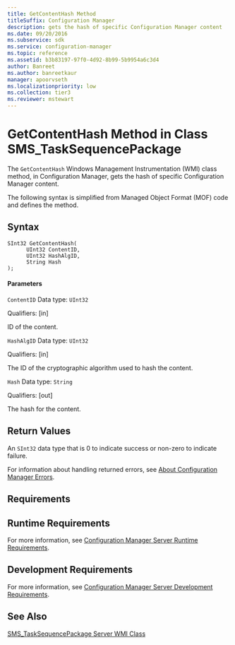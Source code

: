 ```yaml
---
title: GetContentHash Method
titleSuffix: Configuration Manager
description: gets the hash of specific Configuration Manager content
ms.date: 09/20/2016
ms.subservice: sdk
ms.service: configuration-manager
ms.topic: reference
ms.assetid: b3b83197-97f0-4d92-8b99-5b9954a6c3d4
author: Banreet
ms.author: banreetkaur
manager: apoorvseth
ms.localizationpriority: low
ms.collection: tier3
ms.reviewer: mstewart
---
```

# GetContentHash Method in Class SMS_TaskSequencePackage
The `GetContentHash` Windows Management Instrumentation (WMI) class method, in Configuration Manager, gets the hash of specific Configuration Manager content.

 The following syntax is simplified from Managed Object Format (MOF) code and defines the method.

## Syntax

```
SInt32 GetContentHash(
      UInt32 ContentID,
      UInt32 HashAlgID,
      String Hash
);
```

#### Parameters
 `ContentID`
 Data type: `UInt32`

 Qualifiers: [in]

 ID of the content.

 `HashAlgID`
 Data type: `UInt32`

 Qualifiers: [in]

 The ID of the cryptographic algorithm used to hash the content.

 `Hash`
 Data type: `String`

 Qualifiers: [out]

 The hash for the content.

## Return Values
 An `SInt32` data type that is 0 to indicate success or non-zero to indicate failure.

 For information about handling returned errors, see [About Configuration Manager Errors](../../../develop/core/understand/about-configuration-manager-errors.md).

## Requirements

## Runtime Requirements
 For more information, see [Configuration Manager Server Runtime Requirements](../../../develop/core/reqs/server-runtime-requirements.md).

## Development Requirements
 For more information, see [Configuration Manager Server Development Requirements](../../../develop/core/reqs/server-development-requirements.md).

## See Also
 [SMS_TaskSequencePackage Server WMI Class](../../../develop/reference/osd/sms_tasksequencepackage-server-wmi-class.md)
